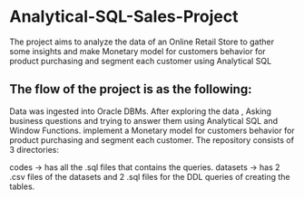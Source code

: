 # Analytical-SQL-Sales-Project
The project aims to analyze the data of an Online Retail Store to gather some insights and make Monetary model for customers behavior for product purchasing and segment each customer using Analytical SQL 
## The flow of the project is as the following:
Data was ingested into Oracle DBMs.
After exploring the data , Asking business questions and trying to answer them  using Analytical SQL and Window Functions.
implement a Monetary model for customers behavior for product purchasing and segment each customer.
The repository consists of 3 directories:

codes → has all the .sql files that contains the queries.
datasets → has 2 .csv files of the datasets and 2 .sql files for the DDL queries of creating the tables.


